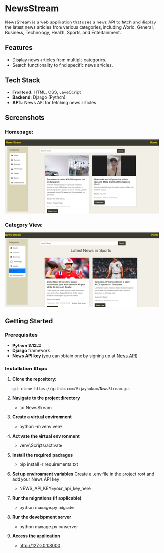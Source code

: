 # NewsStream

NewsStream is a web application that uses a news API to fetch and display the latest news articles from various categories, including World, General, Business, Technology, Health, Sports, and Entertainment.

## Features

- Display news articles from multiple categories.
- Search functionality to find specific news articles.

## Tech Stack

- **Frontend**: HTML, CSS, JavaScript
- **Backend**: Django (Python)
- **APIs**: News API for fetching news articles

## Screenshots

### Homepage:
![Homepage](images/Screenshot_homepage.png)

### Category View:
![Category View](images/Screenshot_category.png)




## Getting Started
### Prerequisites

- **Python 3.12.2** 
- **Django** framework
- **News API key** (you can obtain one by signing up at [News API](https://newsapi.org))

### Installation Steps

1. **Clone the repository:**
   ```bash
   git clone https://github.com/Vijayhukum/NewsStream.git
2. **Navigate to the project directory**
      - cd NewsStream
        
3. **Create a virtual environment**
      - python -m venv venv
        
4. **Activate the virtual environment**
      - venv\Scripts\activate
        
5. **Install the required packages**
      - pip install -r requirements.txt
        
6. **Set up environment variables**
      Create a .env file in the project root and add your News API key
      - NEWS_API_KEY=your_api_key_here
        
7. **Run the migrations (if applicable)**
      - python manage.py migrate
        
8. **Run the development server**
     -  python manage.py runserver
       
9. **Access the application**
      -  http://127.0.0.1:8000
